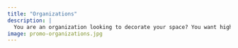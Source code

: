 ```yaml
---
title: "Organizations"
description: |
  You are an organization looking to decorate your space? You want high-quality product at great price and excellent service? You have come to the right place!
image: promo-organizations.jpg
---
```

